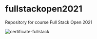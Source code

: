 # fullstackopen2021
Repository for course Full Stack Open 2021

![certificate-fullstack](https://user-images.githubusercontent.com/71126961/129708182-d926d3ab-78d9-4b92-9a68-2608dbd735dc.png)

